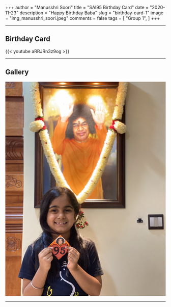 +++
author = "Manusshri Soori"
title = "SAI95 Birthday Card"
date = "2020-11-23"
description = "Happy Birthday Baba"
slug = "birthday-card-1"
image = "img_manusshri_soori.jpeg"
comments = false
tags = [
    "Group 1",
]
+++

---

## Birthday Card

{{< youtube aRRJRn3z9og >}}

---

## Gallery

![](img_manusshri_soori.jpeg) 

---
